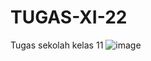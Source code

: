 # TUGAS-XI-22
Tugas sekolah kelas 11
![image](https://user-images.githubusercontent.com/73841574/178143650-e507ce70-1282-4896-8393-b8edb4647c13.png)

